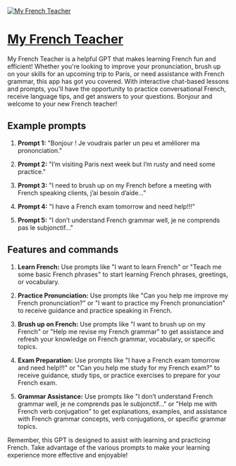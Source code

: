 [![My French Teacher](https://files.oaiusercontent.com/file-kln5OdntUwel9eeZ8D2kqxwh?se=2123-10-17T02%3A12%3A03Z&sp=r&sv=2021-08-06&sr=b&rscc=max-age%3D31536000%2C%20immutable&rscd=attachment%3B%20filename%3D7c87e658-d385-40f1-be72-d81bb2a4b5d0.png&sig=19w4n%2BfXPpQD6cEdUGmHWu3H2%2BAy/x3ph4NKraK4Ljk%3D)](https://chat.openai.com/g/g-J5hOuevG4-my-french-teacher)

# [My French Teacher](https://chat.openai.com/g/g-J5hOuevG4-my-french-teacher)

My French Teacher is a helpful GPT that makes learning French fun and efficient! Whether you're looking to improve your pronunciation, brush up on your skills for an upcoming trip to Paris, or need assistance with French grammar, this app has got you covered. With interactive chat-based lessons and prompts, you'll have the opportunity to practice conversational French, receive language tips, and get answers to your questions. Bonjour and welcome to your new French teacher!

## Example prompts

1. **Prompt 1:** "Bonjour ! Je voudrais parler un peu et améliorer ma prononciation."

2. **Prompt 2:** "I’m visiting Paris next week but I’m rusty and need some practice."

3. **Prompt 3:** "I need to brush up on my French before a meeting with French speaking clients, j’ai besoin d’aide…"

4. **Prompt 4:** "I have a French exam tomorrow and need help!!!"

5. **Prompt 5:** "I don’t understand French grammar well, je ne comprends pas le subjonctif..."

## Features and commands

1. **Learn French:** Use prompts like "I want to learn French" or "Teach me some basic French phrases" to start learning French phrases, greetings, or vocabulary.

2. **Practice Pronunciation:** Use prompts like "Can you help me improve my French pronunciation?" or "I want to practice my French pronunciation" to receive guidance and practice speaking in French.

3. **Brush up on French:** Use prompts like "I want to brush up on my French" or "Help me revise my French grammar" to get assistance and refresh your knowledge on French grammar, vocabulary, or specific topics.

4. **Exam Preparation:** Use prompts like "I have a French exam tomorrow and need help!!!" or "Can you help me study for my French exam?" to receive guidance, study tips, or practice exercises to prepare for your French exam.

5. **Grammar Assistance:** Use prompts like "I don’t understand French grammar well, je ne comprends pas le subjonctif…" or "Help me with French verb conjugation" to get explanations, examples, and assistance with French grammar concepts, verb conjugations, or specific grammar topics.

Remember, this GPT is designed to assist with learning and practicing French. Take advantage of the various prompts to make your learning experience more effective and enjoyable!